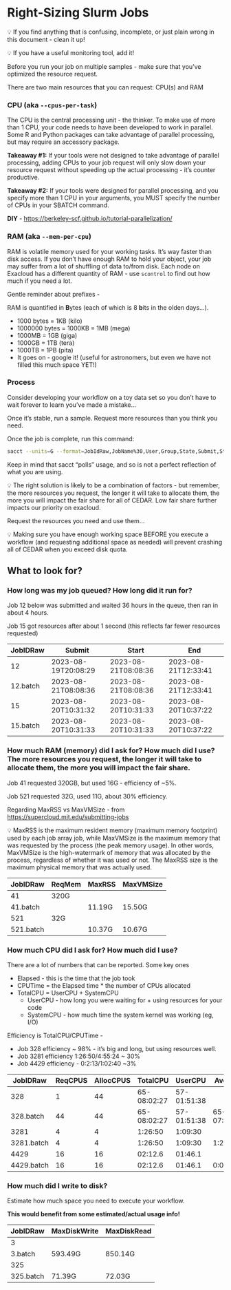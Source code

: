 # Right-Sizing Slurm Jobs

<aside>
💡 If you find anything that is confusing, incomplete, or just plain wrong in this document - clean it up!
</aside>

</aside>

💡 If you have a useful monitoring tool, add it!
</aside>

Before you run your job on multiple samples - make sure that you’ve optimized the resource request.

There are two main resources that you can request: CPU(s) and RAM

### CPU (aka `--cpus-per-task`)

The CPU is the central processing unit - the thinker. To make use of more than 1 CPU, your code needs to have been developed to work in parallel. Some R and Python packages can take advantage of parallel processing, but may require an accessory package. 

**Takeaway #1:**  If your tools were not designed to take advantage of parallel processing, adding CPUs to your job request will only slow down your resource request without speeding up the actual processing - it’s counter productive.

************************Takeaway #2:************************  If your tools were designed for parallel processing, and you specify more than 1 CPU in your arguments, you MUST specify the number of CPUs in your SBATCH command.

**DIY** - https://berkeley-scf.github.io/tutorial-parallelization/

### RAM (aka `--mem-per-cpu`)

RAM is volatile memory used for your working tasks. It’s way faster than disk access. If you don’t have enough RAM to hold your object, your job may suffer from a lot of shuffling of data to/from disk. Each node on Exacloud has a different quantity of RAM - use `scontrol` to find out how much if you need a lot.

Gentle reminder about prefixes -

RAM is quantified in **B**ytes (each of which is 8 **b**its in the olden days…). 

- 1000 bytes = 1KB (kilo)
- 1000000 bytes = 1000KB = 1MB (mega)
- 1000MB = 1GB (giga)
- 1000GB = 1TB (tera)
- 1000TB = 1PB (pita)
- It goes on - google it! (useful for astronomers, but even we have not filled this much space YET!)

### Process

Consider developing your workflow on a toy data set so you don’t have to wait forever to learn you’ve made a mistake…

Once it’s stable, run a sample. Request more resources than you think you need.

Once the job is complete, run this command:

```bash
sacct --units=G --format=JobIdRaw,JobName%30,User,Group,State,Submit,Start,End,Cluster,Partition,AllocNodes,ReqCPUs,AllocCPUs,TotalCPU,CPUTime,UserCPU,AveCPU,SystemCPU,Elapsed,Timelimit,ReqMem,MaxRSS,MaxVMSize,State,MaxDiskWrite,MaxDiskRead,CPUTimeRaw,ElapsedRaw,TimelimitRaw,SubmitLine --parsable2 -a -A cedar,cedar2 --starttime=2023-08-25 --endtime=2023-09-10 --user={yourID} > sacct_2023.09.15.txt
```

Keep in mind that sacct “polls” usage, and so is not a perfect reflection of what you are using. 

<aside>
💡 The right solution is likely to be a combination of factors - but remember, the more resources you request, the longer it will take to allocate them, the more you will impact the fair share for all of CEDAR. Low fair share further impacts our priority on exacloud. 

Request the resources you need and use them…

</aside>

<aside>
💡 Making sure you have enough working space BEFORE you execute a workflow (and requesting additional space as needed) will prevent crashing all of CEDAR when you exceed disk quota.

</aside>

## What to look for?

### How long was my job queued? How long did it run for?

Job 12 below was submitted and waited 36 hours in the queue, then ran in about 4 hours.

Job 15 got resources after about 1 second (this reflects far fewer resources requested)

| JobIDRaw | Submit | Start | End |
| --- | --- | --- | --- |
| 12 | 2023-08-19T20:08:29 | 2023-08-21T08:08:36 | 2023-08-21T12:33:41 |
| 12.batch | 2023-08-21T08:08:36 | 2023-08-21T08:08:36 | 2023-08-21T12:33:41 |
| 15 | 2023-08-20T10:31:32 | 2023-08-20T10:31:33 | 2023-08-20T10:37:22 |
| 15.batch | 2023-08-20T10:31:33 | 2023-08-20T10:31:33 | 2023-08-20T10:37:22 |

### How much RAM (memory) did I ask for? How much did I use? The more resources you request, the longer it will take to allocate them, the more you will impact the fair share.

Job 41 requested 320GB, but used 16G - efficiency of ~5%. 

Job 521 requested 32G, used 11G, about 30% efficiency.

Regarding MaxRSS vs MaxVMSize - from https://supercloud.mit.edu/submitting-jobs

<aside>
💡 MaxRSS is the maximum resident memory (maximum memory footprint) used by each job array job, while MaxVMSize is the maximum memory that was requested by the process (the peak memory usage). In other words, MaxVMSize is the high-watermark of memory that was allocated by the process, regardless of whether it was used or not. The MaxRSS size is the maximum physical memory that was actually used.

</aside>

| JobIDRaw | ReqMem | MaxRSS | MaxVMSize |
| --- | --- | --- | --- |
| 41 | 320G |  |  |
| 41.batch |  | 11.19G | 15.50G |
| 521 | 32G |  |  |
| 521.batch |  | 10.37G | 10.67G |

### How much CPU did I ask for? How much did I use?

There are a lot of numbers that can be reported. Some key ones

- Elapsed - this is the time that the job took
- CPUTime = the Elapsed time * the number of CPUs allocated
- TotalCPU = UserCPU + SystemCPU
    - UserCPU - how long you were waiting for + using resources for your code
    - SystemCPU - how much time the system kernel was working (eg, I/O)

Efficiency is TotalCPU/CPUTime - 

- Job 328 efficiency ~ 98% - it’s big and long, but using resources well.
- Job 3281 efficiency  1:26:50/4:55:24 ~ 30%
- Job 4429 efficiency - 0:2:13/1:02:40 ~3%

| JobIDRaw | ReqCPUS | AllocCPUS | TotalCPU | UserCPU | AveCPU | CPUTime | SystemCPU | Elapsed |
| --- | --- | --- | --- | --- | --- | --- | --- | --- |
| 328 | 1 | 44 | 65-08:02:27 | 57-01:51:38 |  | 65-08:18:24 | 8-06:10:48 | 1-11:38:36 |
| 328.batch | 44 | 44 | 65-08:02:27 | 57-01:51:38 | 65-07:58:37 | 65-08:18:24 | 8-06:10:48 | 1-11:38:36 |
| 3281 | 4 | 4 | 1:26:50 | 1:09:30 |  | 4:55:24 | 17:20.0 | 1:13:51 |
| 3281.batch | 4 | 4 | 1:26:50 | 1:09:30 | 1:26:12 | 4:55:24 | 17:20.0 | 1:13:51 |
| 4429 | 16 | 16 | 02:12.6 | 01:46.1 |  | 1:02:40 | 00:26.5 | 0:03:55 |
| 4429.batch | 16 | 16 | 02:12.6 | 01:46.1 | 0:00:47 | 1:02:40 | 00:26.5 | 0:03:55 |

### How much did I write to disk?

Estimate how much space you need to execute your workflow. 

********************************This would benefit from some estimated/actual usage info!********************************

| JobIDRaw | MaxDiskWrite | MaxDiskRead |
| --- | --- | --- |
| 3 |  |  |
| 3.batch | 593.49G | 850.14G |
| 325 |  |  |
| 325.batch | 71.39G | 72.03G |
